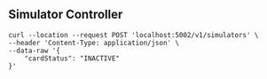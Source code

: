 ## Simulator Controller

```
curl --location --request POST 'localhost:5002/v1/simulators' \
--header 'Content-Type: application/json' \
--data-raw '{
    "cardStatus": "INACTIVE"
}'
```